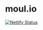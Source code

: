 # moul.io

[![Netlify Status](https://api.netlify.com/api/v1/badges/3c8ecaf0-24ec-4c82-8b2e-288875b76854/deploy-status)](https://app.netlify.com/sites/moulio/deploys)
